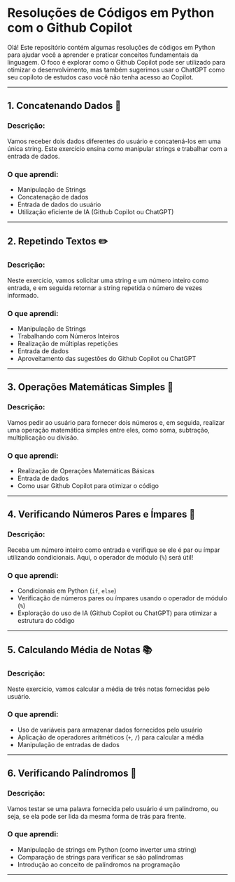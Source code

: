 # Resoluções de Códigos em Python com o Github Copilot

Olá! Este repositório contém algumas resoluções de códigos em Python para ajudar você a aprender e praticar conceitos fundamentais da linguagem. O foco é explorar como o Github Copilot pode ser utilizado para otimizar o desenvolvimento, mas também sugerimos usar o ChatGPT como seu copiloto de estudos caso você não tenha acesso ao Copilot.

---

## 1. Concatenando Dados 🐾

### Descrição:
Vamos receber dois dados diferentes do usuário e concatená-los em uma única string. Este exercício ensina como manipular strings e trabalhar com a entrada de dados.

### O que aprendi:
- Manipulação de Strings
- Concatenação de dados
- Entrada de dados do usuário
- Utilização eficiente de IA (Github Copilot ou ChatGPT)

---

## 2. Repetindo Textos ✏️

### Descrição:
Neste exercício, vamos solicitar uma string e um número inteiro como entrada, e em seguida retornar a string repetida o número de vezes informado.

### O que aprendi:
- Manipulação de Strings
- Trabalhando com Números Inteiros
- Realização de múltiplas repetições
- Entrada de dados
- Aproveitamento das sugestões do Github Copilot ou ChatGPT

---

## 3. Operações Matemáticas Simples 📐

### Descrição:
Vamos pedir ao usuário para fornecer dois números e, em seguida, realizar uma operação matemática simples entre eles, como soma, subtração, multiplicação ou divisão.

### O que aprendi:
- Realização de Operações Matemáticas Básicas
- Entrada de dados
- Como usar Github Copilot para otimizar o código

---

## 4. Verificando Números Pares e Ímpares 🧮

### Descrição:
Receba um número inteiro como entrada e verifique se ele é par ou ímpar utilizando condicionais. Aqui, o operador de módulo (`%`) será útil!

### O que aprendi:
- Condicionais em Python (`if`, `else`)
- Verificação de números pares ou ímpares usando o operador de módulo (`%`)
- Exploração do uso de IA (Github Copilot ou ChatGPT) para otimizar a estrutura do código

---

## 5. Calculando Média de Notas 📚

### Descrição:
Neste exercício, vamos calcular a média de três notas fornecidas pelo usuário.

### O que aprendi:
- Uso de variáveis para armazenar dados fornecidos pelo usuário
- Aplicação de operadores aritméticos (`+`, `/`) para calcular a média
- Manipulação de entradas de dados

---

## 6. Verificando Palíndromos 🔄

### Descrição:
Vamos testar se uma palavra fornecida pelo usuário é um palíndromo, ou seja, se ela pode ser lida da mesma forma de trás para frente.

### O que aprendi:
- Manipulação de strings em Python (como inverter uma string)
- Comparação de strings para verificar se são palíndromas
- Introdução ao conceito de palíndromos na programação

---


